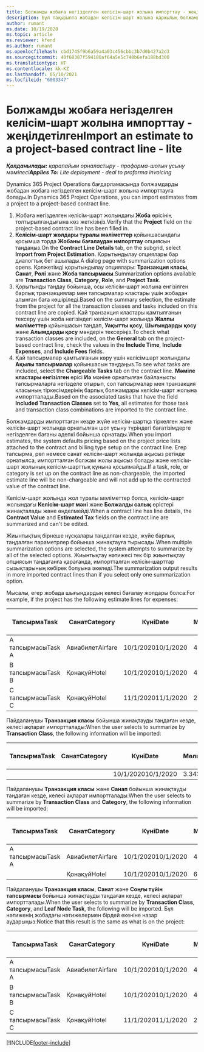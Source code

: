 ```yaml
---
title: Болжамды жобаға негізделген келісім-шарт жолына импорттау - жеңілдетілген
description: Бұл тақырыпта жобадан келісім-шарт жолына қаржылық болжамдарды импорттау туралы ақпарат берілген.
author: rumant
ms.date: 10/19/2020
ms.topic: article
ms.reviewer: kfend
ms.author: rumant
ms.openlocfilehash: cbd1745f9b6a59a4a03c456cbbc3b7d0b427a2d3
ms.sourcegitcommit: 40f68387f594180af64a5e5c748b6efa188bd300
ms.translationtype: HT
ms.contentlocale: kk-KZ
ms.lasthandoff: 05/10/2021
ms.locfileid: "6003347"
---
```

# <a name="import-an-estimate-to-a-project-based-contract-line---lite"></a><span data-ttu-id="08a32-103">Болжамды жобаға негізделген келісім-шарт жолына импорттау - жеңілдетілген</span><span class="sxs-lookup"><span data-stu-id="08a32-103">Import an estimate to a project-based contract line - lite</span></span>

<span data-ttu-id="08a32-104">_**Қолданылады:** қарапайым орналастыру - проформа-шотын ұсыну мәмілесі_</span><span class="sxs-lookup"><span data-stu-id="08a32-104">_**Applies To:** Lite deployment - deal to proforma invoicing_</span></span>

<span data-ttu-id="08a32-105">Dynamics 365 Project Operations бағдарламасында болжамдарды жобадан жобаға негізделген келісім-шарт жолына импорттауға болады.</span><span class="sxs-lookup"><span data-stu-id="08a32-105">In Dynamics 365 Project Operations, you can import estimates from a project to a project-based contract line.</span></span>

1. <span data-ttu-id="08a32-106">Жобаға негізделген келісім-шарт жолындағы **Жоба** өрісінің толтырылғандығына көз жеткізіңіз.</span><span class="sxs-lookup"><span data-stu-id="08a32-106">Verify that the **Project** field on the project-based contract line has been filled in.</span></span>
2. <span data-ttu-id="08a32-107">**Келісім-шарт жолдары туралы мәліметтер** қойыншасындағы қосымша торда **Жобаны бағалаудан импорттау** опциясын таңдаңыз.</span><span class="sxs-lookup"><span data-stu-id="08a32-107">On the **Contract Line Details** tab, on the subgrid, select **Import from Project Estimation**.</span></span> <span data-ttu-id="08a32-108">Қорытындылау опциялары бар диалогтық бет ашылады.</span><span class="sxs-lookup"><span data-stu-id="08a32-108">A dialog page with summarization options opens.</span></span> <span data-ttu-id="08a32-109">Қолжетімді қорытындылау опциялары: **Транзакция класы**, **Санат**, **Рөлі** және **Жоба тапсырмасы**.</span><span class="sxs-lookup"><span data-stu-id="08a32-109">Summarization options available are **Transaction Class**, **Category**, **Role**, and **Project Task**.</span></span>
3. <span data-ttu-id="08a32-110">Қорытынды таңдау бойынша, осы келісім-шарт жолына енгізілген барлық транзакциялар мен тапсырмалар кластары үшін жобадан алынған баға көшіріледі.</span><span class="sxs-lookup"><span data-stu-id="08a32-110">Based on the summary selection, the estimate from the project for all the transaction classes and tasks included on this contract line are copied.</span></span> <span data-ttu-id="08a32-111">Қай транзакция кластары қамтылғанын тексеру үшін жоба негізіндегі келісім-шарт жолында **Жалпы мәліметтер** қойыншасын таңдап, **Уақытты қосу**, **Шығындарды қосу** және **Алымдарды қосу** мәндерін тексеріңіз.</span><span class="sxs-lookup"><span data-stu-id="08a32-111">To check what transaction classes are included, on the **General** tab on the project-based contract line, check the values in the **Include Time**, **Include Expenses**, and **Include Fees** fields.</span></span> 
4. <span data-ttu-id="08a32-112">Қай тапсырмалар қамтылғанын көру үшін келісімшарт жолындағы **Ақылы тапсырмалар** қойыншасын таңдаңыз.</span><span class="sxs-lookup"><span data-stu-id="08a32-112">To see what tasks are included, select the **Chargeable Tasks** tab on the contract line.</span></span> <span data-ttu-id="08a32-113">**Мәміле кластары енгізілген** өрісі **Иә** мәніне орнатылған байланысты тапсырмаларға негізделе отырып, сол тапсырмалар мен транзакция класының тіркесімдерінің барлық болжамдары келісім-шарт жолына импортталады.</span><span class="sxs-lookup"><span data-stu-id="08a32-113">Based on the associated tasks that have the field **Included Transaction Classes** set to **Yes**, all estimates for those task and transaction class combinations are imported to the contract line.</span></span>

<span data-ttu-id="08a32-114">Болжамдарды импорттаған кезде жүйе келісім-шартқа тіркелген және келісім-шарт жолында орнатылған шот ұсыну түріндегі бағатізімдерге негізделген бағаны әдепкі бойынша орнатады.</span><span class="sxs-lookup"><span data-stu-id="08a32-114">When you import estimates, the system defaults pricing based on the project price lists attached to the contract and billing type setup on the contract line.</span></span> <span data-ttu-id="08a32-115">Егер тапсырма, рөл немесе санат келісім-шарт жолында ақысыз ретінде орнатылса, импортталған болжам жолы ақысыз болады және келісім-шарт жолының келісім-шарттық құнына қосылмайды.</span><span class="sxs-lookup"><span data-stu-id="08a32-115">If a task, role, or category is set up on the contract line as non-chargeable, the imported estimate line will be non-chargeable and will not add up to the contracted value of the contract line.</span></span>

<span data-ttu-id="08a32-116">Келісім-шарт жолында жол туралы мәліметтер болса, келісім-шарт жолындағы **Келісім-шарт мәні** және **Болжалды салық** өрістері жинақталады және өңделмейді.</span><span class="sxs-lookup"><span data-stu-id="08a32-116">When a contract line has line details, the **Contract Value** and **Estimated Tax** fields on the contract line are summarized and can't be edited.</span></span>

<span data-ttu-id="08a32-117">Жиынтықтың бірнеше нұсқалары таңдалған кезде, жүйе барлық таңдалған параметрлер бойынша жинақтауға тырысады.</span><span class="sxs-lookup"><span data-stu-id="08a32-117">When multiple summarization options are selected, the system attempts to summarize by all of the selected options.</span></span> <span data-ttu-id="08a32-118">Жиынтықтау нәтижесі тек бір жиынтықтау опциясын таңдағанға қарағанда, импортталған келісім-шарттар сызықтарының көбірек болуына әкеледі.</span><span class="sxs-lookup"><span data-stu-id="08a32-118">The summarization output results in more imported contract lines than if you select only one summarization option.</span></span>

<span data-ttu-id="08a32-119">Мысалы, егер жобада шығындардың келесі бағалау жолдары болса:</span><span class="sxs-lookup"><span data-stu-id="08a32-119">For example, if the project has the following estimate lines for expenses:</span></span>

| <span data-ttu-id="08a32-120">Тапсырма</span><span class="sxs-lookup"><span data-stu-id="08a32-120">Task</span></span> | <span data-ttu-id="08a32-121">Санат</span><span class="sxs-lookup"><span data-stu-id="08a32-121">Category</span></span> | <span data-ttu-id="08a32-122">Күні</span><span class="sxs-lookup"><span data-stu-id="08a32-122">Date</span></span> | <span data-ttu-id="08a32-123">Мөлшер</span><span class="sxs-lookup"><span data-stu-id="08a32-123">Quantity</span></span> | <span data-ttu-id="08a32-124">Бірлік бағасы</span><span class="sxs-lookup"><span data-stu-id="08a32-124">Unit price</span></span> | <span data-ttu-id="08a32-125">Сомасы</span><span class="sxs-lookup"><span data-stu-id="08a32-125">Amount</span></span> |
| --- | --- | --- | --- | --- | --- |
| <span data-ttu-id="08a32-126">А тапсырмасы</span><span class="sxs-lookup"><span data-stu-id="08a32-126">Task A</span></span> | <span data-ttu-id="08a32-127">Авиабилет</span><span class="sxs-lookup"><span data-stu-id="08a32-127">Airfare</span></span> | <span data-ttu-id="08a32-128">10/1/2020</span><span class="sxs-lookup"><span data-stu-id="08a32-128">10/1/2020</span></span> | <span data-ttu-id="08a32-129">4</span><span class="sxs-lookup"><span data-stu-id="08a32-129">4</span></span> | <span data-ttu-id="08a32-130">400</span><span class="sxs-lookup"><span data-stu-id="08a32-130">400</span></span> | <span data-ttu-id="08a32-131">1600</span><span class="sxs-lookup"><span data-stu-id="08a32-131">1600</span></span> |
| <span data-ttu-id="08a32-132">B тапсырмасы</span><span class="sxs-lookup"><span data-stu-id="08a32-132">Task B</span></span> | <span data-ttu-id="08a32-133">Қонақүй</span><span class="sxs-lookup"><span data-stu-id="08a32-133">Hotel</span></span> | <span data-ttu-id="08a32-134">10/1/2020</span><span class="sxs-lookup"><span data-stu-id="08a32-134">10/1/2020</span></span> | <span data-ttu-id="08a32-135">4</span><span class="sxs-lookup"><span data-stu-id="08a32-135">4</span></span> | <span data-ttu-id="08a32-136">200</span><span class="sxs-lookup"><span data-stu-id="08a32-136">200</span></span> | <span data-ttu-id="08a32-137">800</span><span class="sxs-lookup"><span data-stu-id="08a32-137">800</span></span> |
| <span data-ttu-id="08a32-138">С тапсырмасы</span><span class="sxs-lookup"><span data-stu-id="08a32-138">Task C</span></span> | <span data-ttu-id="08a32-139">Қонақүй</span><span class="sxs-lookup"><span data-stu-id="08a32-139">Hotel</span></span> | <span data-ttu-id="08a32-140">11/1/2020</span><span class="sxs-lookup"><span data-stu-id="08a32-140">11/1/2020</span></span> | <span data-ttu-id="08a32-141">2</span><span class="sxs-lookup"><span data-stu-id="08a32-141">2</span></span> | <span data-ttu-id="08a32-142">200</span><span class="sxs-lookup"><span data-stu-id="08a32-142">200</span></span> | <span data-ttu-id="08a32-143">400</span><span class="sxs-lookup"><span data-stu-id="08a32-143">400</span></span> |

<span data-ttu-id="08a32-144">Пайдаланушы **Транзакция класы** бойынша жинақтауды таңдаған кезде, келесі ақпарат импортталады:</span><span class="sxs-lookup"><span data-stu-id="08a32-144">When the user selects to summarize by **Transaction Class**, the following information will be imported:</span></span>

| <span data-ttu-id="08a32-145">Тапсырма</span><span class="sxs-lookup"><span data-stu-id="08a32-145">Task</span></span> | <span data-ttu-id="08a32-146">Санат</span><span class="sxs-lookup"><span data-stu-id="08a32-146">Category</span></span> | <span data-ttu-id="08a32-147">Күні</span><span class="sxs-lookup"><span data-stu-id="08a32-147">Date</span></span> | <span data-ttu-id="08a32-148">Мөлшер</span><span class="sxs-lookup"><span data-stu-id="08a32-148">Quantity</span></span> | <span data-ttu-id="08a32-149">Бірлік бағасы</span><span class="sxs-lookup"><span data-stu-id="08a32-149">Unit price</span></span> | <span data-ttu-id="08a32-150">Сомасы</span><span class="sxs-lookup"><span data-stu-id="08a32-150">Amount</span></span> |
| --- | --- | --- | --- | --- | --- |
| &nbsp; | &nbsp; | <span data-ttu-id="08a32-151">10/1/2020</span><span class="sxs-lookup"><span data-stu-id="08a32-151">10/1/2020</span></span> | <span data-ttu-id="08a32-152">3.34</span><span class="sxs-lookup"><span data-stu-id="08a32-152">3.34</span></span> | <span data-ttu-id="08a32-153">840</span><span class="sxs-lookup"><span data-stu-id="08a32-153">840</span></span> | <span data-ttu-id="08a32-154">2800</span><span class="sxs-lookup"><span data-stu-id="08a32-154">2800</span></span> |

<span data-ttu-id="08a32-155">Пайдаланушы **Транзакция класы** және **Санап** бойынша жинақтауды таңдаған кезде, келесі ақпарат импортталады:</span><span class="sxs-lookup"><span data-stu-id="08a32-155">When the user selects to summarize by **Transaction Class** and **Category**, the following information will be imported:</span></span>

| <span data-ttu-id="08a32-156">Тапсырма</span><span class="sxs-lookup"><span data-stu-id="08a32-156">Task</span></span> | <span data-ttu-id="08a32-157">Санат</span><span class="sxs-lookup"><span data-stu-id="08a32-157">Category</span></span> | <span data-ttu-id="08a32-158">Күні</span><span class="sxs-lookup"><span data-stu-id="08a32-158">Date</span></span> | <span data-ttu-id="08a32-159">Мөлшер</span><span class="sxs-lookup"><span data-stu-id="08a32-159">Quantity</span></span> | <span data-ttu-id="08a32-160">Бірлік бағасы</span><span class="sxs-lookup"><span data-stu-id="08a32-160">Unit price</span></span> | <span data-ttu-id="08a32-161">Сомасы</span><span class="sxs-lookup"><span data-stu-id="08a32-161">Amount</span></span> |
| --- | --- | --- | --- | --- | --- |
| <span data-ttu-id="08a32-162">А тапсырмасы</span><span class="sxs-lookup"><span data-stu-id="08a32-162">Task A</span></span> | <span data-ttu-id="08a32-163">Авиабилет</span><span class="sxs-lookup"><span data-stu-id="08a32-163">Airfare</span></span> | <span data-ttu-id="08a32-164">10/1/2020</span><span class="sxs-lookup"><span data-stu-id="08a32-164">10/1/2020</span></span> | <span data-ttu-id="08a32-165">4</span><span class="sxs-lookup"><span data-stu-id="08a32-165">4</span></span> | <span data-ttu-id="08a32-166">400</span><span class="sxs-lookup"><span data-stu-id="08a32-166">400</span></span> | <span data-ttu-id="08a32-167">1600</span><span class="sxs-lookup"><span data-stu-id="08a32-167">1600</span></span> |
| &nbsp;| <span data-ttu-id="08a32-168">Қонақүй</span><span class="sxs-lookup"><span data-stu-id="08a32-168">Hotel</span></span> | <span data-ttu-id="08a32-169">10/1/2020</span><span class="sxs-lookup"><span data-stu-id="08a32-169">10/1/2020</span></span> | <span data-ttu-id="08a32-170">6</span><span class="sxs-lookup"><span data-stu-id="08a32-170">6</span></span> | <span data-ttu-id="08a32-171">200</span><span class="sxs-lookup"><span data-stu-id="08a32-171">200</span></span> | <span data-ttu-id="08a32-172">1200</span><span class="sxs-lookup"><span data-stu-id="08a32-172">1200</span></span> |

<span data-ttu-id="08a32-173">Пайдаланушы **Транзакция класы**, **Санат** және **Соңғы түйін тапсырмасы** бойынша жинақтауды таңдаған кезде, келесі ақпарат импортталады.</span><span class="sxs-lookup"><span data-stu-id="08a32-173">When the user selects to summarize by **Transaction Class**, **Category**, and **Leaf Node Task**, the following will be imported.</span></span> <span data-ttu-id="08a32-174">Бұл нәтиженің жобадағы нәтижелермен бірдей екеніне назар аударыңыз:</span><span class="sxs-lookup"><span data-stu-id="08a32-174">Notice that this result is the same as what is on the project:</span></span>

| <span data-ttu-id="08a32-175">Тапсырма</span><span class="sxs-lookup"><span data-stu-id="08a32-175">Task</span></span> | <span data-ttu-id="08a32-176">Санат</span><span class="sxs-lookup"><span data-stu-id="08a32-176">Category</span></span> | <span data-ttu-id="08a32-177">Күні</span><span class="sxs-lookup"><span data-stu-id="08a32-177">Date</span></span> | <span data-ttu-id="08a32-178">Мөлшер</span><span class="sxs-lookup"><span data-stu-id="08a32-178">Quantity</span></span> | <span data-ttu-id="08a32-179">Бірлік бағасы</span><span class="sxs-lookup"><span data-stu-id="08a32-179">Unit price</span></span> | <span data-ttu-id="08a32-180">Сомасы</span><span class="sxs-lookup"><span data-stu-id="08a32-180">Amount</span></span> |
| --- | --- | --- | --- | --- | --- |
| <span data-ttu-id="08a32-181">А тапсырмасы</span><span class="sxs-lookup"><span data-stu-id="08a32-181">Task A</span></span> | <span data-ttu-id="08a32-182">Авиабилет</span><span class="sxs-lookup"><span data-stu-id="08a32-182">Airfare</span></span> | <span data-ttu-id="08a32-183">10/1/2020</span><span class="sxs-lookup"><span data-stu-id="08a32-183">10/1/2020</span></span> | <span data-ttu-id="08a32-184">4</span><span class="sxs-lookup"><span data-stu-id="08a32-184">4</span></span> | <span data-ttu-id="08a32-185">400</span><span class="sxs-lookup"><span data-stu-id="08a32-185">400</span></span> | <span data-ttu-id="08a32-186">1600</span><span class="sxs-lookup"><span data-stu-id="08a32-186">1600</span></span> |
| <span data-ttu-id="08a32-187">B тапсырмасы</span><span class="sxs-lookup"><span data-stu-id="08a32-187">Task B</span></span> | <span data-ttu-id="08a32-188">Қонақүй</span><span class="sxs-lookup"><span data-stu-id="08a32-188">Hotel</span></span> | <span data-ttu-id="08a32-189">10/1/2020</span><span class="sxs-lookup"><span data-stu-id="08a32-189">10/1/2020</span></span> | <span data-ttu-id="08a32-190">4</span><span class="sxs-lookup"><span data-stu-id="08a32-190">4</span></span> | <span data-ttu-id="08a32-191">200</span><span class="sxs-lookup"><span data-stu-id="08a32-191">200</span></span> | <span data-ttu-id="08a32-192">800</span><span class="sxs-lookup"><span data-stu-id="08a32-192">800</span></span> |
| <span data-ttu-id="08a32-193">С тапсырмасы</span><span class="sxs-lookup"><span data-stu-id="08a32-193">Task C</span></span> | <span data-ttu-id="08a32-194">Қонақүй</span><span class="sxs-lookup"><span data-stu-id="08a32-194">Hotel</span></span> | <span data-ttu-id="08a32-195">11/1/2020</span><span class="sxs-lookup"><span data-stu-id="08a32-195">11/1/2020</span></span> | <span data-ttu-id="08a32-196">2</span><span class="sxs-lookup"><span data-stu-id="08a32-196">2</span></span> | <span data-ttu-id="08a32-197">200</span><span class="sxs-lookup"><span data-stu-id="08a32-197">200</span></span> | <span data-ttu-id="08a32-198">400</span><span class="sxs-lookup"><span data-stu-id="08a32-198">400</span></span> |


[!INCLUDE[footer-include](../../includes/footer-banner.md)]